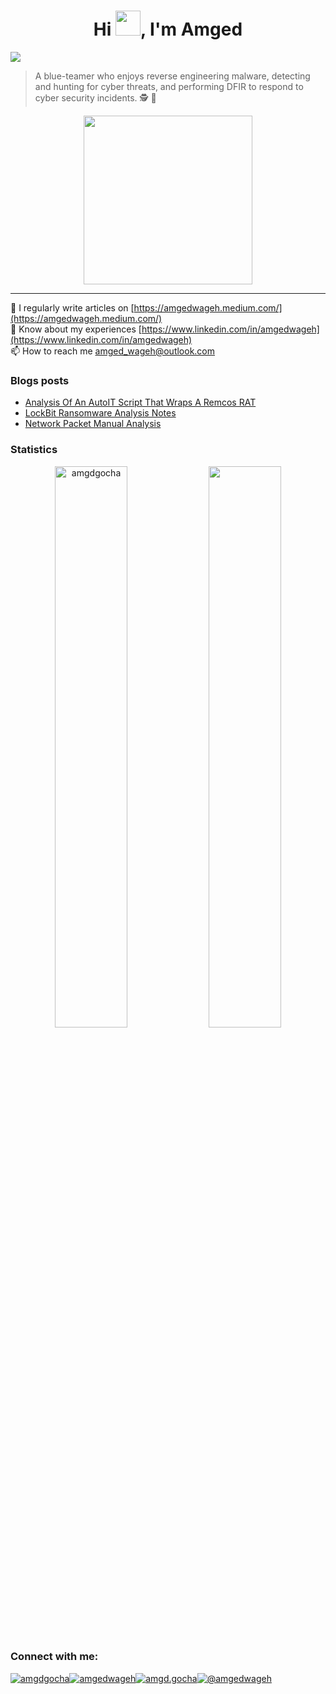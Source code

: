 <h1 align="center">Hi <img src = "https://raw.githubusercontent.com/MartinHeinz/MartinHeinz/master/wave.gif" width = 40>, I'm Amged</h1>

<img src="https://readme-typing-svg.herokuapp.com?color=%FF8B28FF&size=25&center=true&vCenter=true&width=1000&height=75&lines=A+DFIR+Consultant+and+a+Malware+Analyst">

> A blue-teamer who enjoys reverse engineering malware, detecting and hunting for cyber threats, and performing DFIR to respond to cyber security incidents. 🕵 👾

<p align="center"><img src="https://media.giphy.com/media/QvpqTCiEcwtvx6wwJK/giphy.gif" width="270" height="270" frameBorder="0" class="giphy-embed" allowFullScreen></img></p>

---

📝 I regularly write articles on [https://amgedwageh.medium.com/](https://amgedwageh.medium.com/)</br>
📄 Know about my experiences [https://www.linkedin.com/in/amgedwageh](https://www.linkedin.com/in/amgedwageh)</br>
📫 How to reach me amged_wageh@outlook.com</br>

### Blogs posts
<!-- BLOG-POST-LIST:START -->
- [Analysis Of An AutoIT Script That Wraps A Remcos RAT](https://amgedwageh.medium.com/analysis-of-an-autoit-script-that-wraps-a-remcos-rat-6b5b66075b87?source=rss-6cb86f72015c------2)
- [LockBit Ransomware Analysis Notes](https://amgedwageh.medium.com/lockbit-ransomware-analysis-notes-93a542fc8511?source=rss-6cb86f72015c------2)
- [Network Packet Manual Analysis](https://amgedwageh.medium.com/network-packet-manual-analysis-63e25f32ea54?source=rss-6cb86f72015c------2)
<!-- BLOG-POST-LIST:END -->

### Statistics
<p align="center">
  <img width="48%" src="https://github-readme-stats.vercel.app/api?username=amgdgocha&count_private=true&theme=dark&show_icons=true" alt="amgdgocha" />
  <img width="48%" src="https://github-readme-streak-stats.herokuapp.com/?user=amgdgocha&hide_border=true&theme=dark&show_icons=true" />
</p>

<h3 align="left">Connect with me:</h3>
<p align="left">
<a href="https://twitter.com/amgdgocha" target="blank"><img align="center" src="https://img.icons8.com/bubbles/50/000000/twitter-squared.png" alt="amgdgocha"/></a><a href="https://linkedin.com/in/amgedwageh" target="blank"><img align="center" src="https://img.icons8.com/bubbles/50/000000/linkedin.png"" alt="amgedwageh"/></a><a href="https://fb.com/amgd.gocha" target="blank"><img align="center" src="https://img.icons8.com/bubbles/50/000000/facebook-new.png" alt="amgd.gocha"/></a><a href="https://amgedwageh.medium.com/" target="blank"><img align="center" src="https://img.icons8.com/bubbles/50/000000/medium-new.png" alt="@amgedwageh"/></a>
</p>
